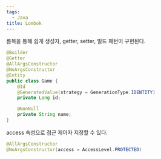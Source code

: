 ```yaml
---
tags:
  - Java
title: Lombok
---
```


롬복을 통해 쉽게 생성자, getter, setter, 빌드 패턴이 구현된다.

```java
@Builder
@Getter
@AllArgsConstructor
@NoArgsConstructor
@Entity
public class Game {
    @Id
    @GeneratedValue(strategy = GenerationType.IDENTITY)
    private Long id;

    @NonNull
    private String name;
}
```

access 속성으로 접근 제어자 지정할 수 있다.

```java
@AllArgsConstructor
@NoArgsConstructor(access = AccessLevel.PROTECTED)
```
